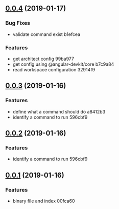 ## [0.0.4](/compare/v0.0.3...v0.0.4) (2019-01-17)


### Bug Fixes

* validate command exist b1efcea


### Features

* get architect config 99ba977
* get config using @angular-devkit/core b7c9a84
* read workspace configuration 32914f9



## [0.0.3](/compare/v0.0.1...v0.0.3) (2019-01-16)


### Features

* define what a command should do a8412b3
* identify a command to run 596cbf9



## [0.0.2](/compare/v0.0.1...v0.0.2) (2019-01-16)


### Features

* identify a command to run 596cbf9



## [0.0.1](/compare/00fca60...v0.0.1) (2019-01-16)

### Features

* binary file and index 00fca60
